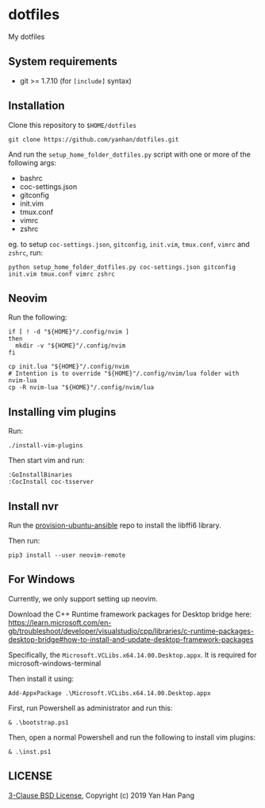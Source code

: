 dotfiles
========

My dotfiles

## System requirements

- git >= 1.7.10 (for `[include]` syntax)

## Installation

Clone this repository to `$HOME/dotfiles`

    git clone https://github.com/yanhan/dotfiles.git

And run the `setup_home_folder_dotfiles.py` script with one or more of the
following args:

- bashrc
- coc-settings.json
- gitconfig
- init.vim
- tmux.conf
- vimrc
- zshrc

eg. to setup `coc-settings.json`, `gitconfig`, `init.vim`, `tmux.conf`, `vimrc` and `zshrc`, run:

    python setup_home_folder_dotfiles.py coc-settings.json gitconfig init.vim tmux.conf vimrc zshrc


## Neovim

Run the following:
```
if [ ! -d "${HOME}"/.config/nvim ]
then
  mkdir -v "${HOME}"/.config/nvim
fi

cp init.lua "${HOME}"/.config/nvim
# Intention is to override "${HOME}"/.config/nvim/lua folder with nvim-lua
cp -R nvim-lua "${HOME}"/.config/nvim/lua
```


## Installing vim plugins

Run:
```
./install-vim-plugins
```

Then start vim and run:
```
:GoInstallBinaries
:CocInstall coc-tsserver
```


## Install nvr

Run the [provision-ubuntu-ansible](https://github.com/yanhan/provision-ubuntu-ansible) repo to install the libffi6 library.

Then run:
```
pip3 install --user neovim-remote
```


## For Windows

Currently, we only support setting up neovim.

Download the C++ Runtime framework packages for Desktop bridge here: https://learn.microsoft.com/en-gb/troubleshoot/developer/visualstudio/cpp/libraries/c-runtime-packages-desktop-bridge#how-to-install-and-update-desktop-framework-packages

Specifically, the `Microsoft.VCLibs.x64.14.00.Desktop.appx`. It is required for microsoft-windows-terminal

Then install it using:
```
Add-AppxPackage .\Microsoft.VCLibs.x64.14.00.Desktop.appx
```

First, run Powershell as administrator and run this:
```
& .\bootstrap.ps1
```

Then, open a normal Powershell and run the following to install vim plugins:
```
& .\inst.ps1
```


## LICENSE

[3-Clause BSD License](/LICENSE), Copyright (c) 2019 Yan Han Pang
